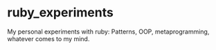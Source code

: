 # ruby_experiments
My personal experiments with ruby: Patterns, OOP, metaprogramming, whatever comes to my mind.

